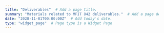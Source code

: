 ```yaml
---
title: "Deliverables"  # Add a page title.
summary: "Materials related to MFIT 842 deliverables."  # Add a page description.
date: "2020-11-01T00:00:00Z"  # Add today's date.
type: "widget_page"  # Page type is a Widget Page
---
```


